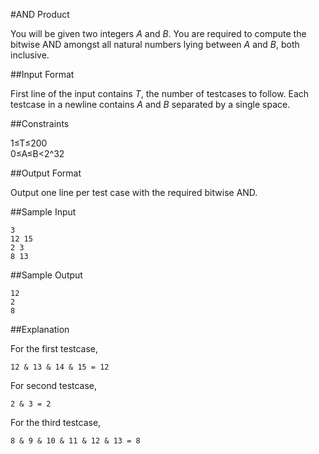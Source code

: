 #AND Product

You will be given two integers $A$ and $B$. You are required to compute the bitwise AND amongst all natural numbers lying between $A$ and $B$, both inclusive.

##Input Format

First line of the input contains $T$, the number of testcases to follow. 
Each testcase in a newline contains $A$ and $B$ separated by a single space.

##Constraints

1≤T≤200  
0≤A≤B<2^32  

##Output Format

Output one line per test case with the required bitwise AND.

##Sample Input

```
3  
12 15  
2 3  
8 13  
```

##Sample Output

```
12  
2  
8  
```

##Explanation

For the first testcase,

```
12 & 13 & 14 & 15 = 12  
```

For second testcase,

```
2 & 3 = 2  
```

For the third testcase,

```
8 & 9 & 10 & 11 & 12 & 13 = 8
```

